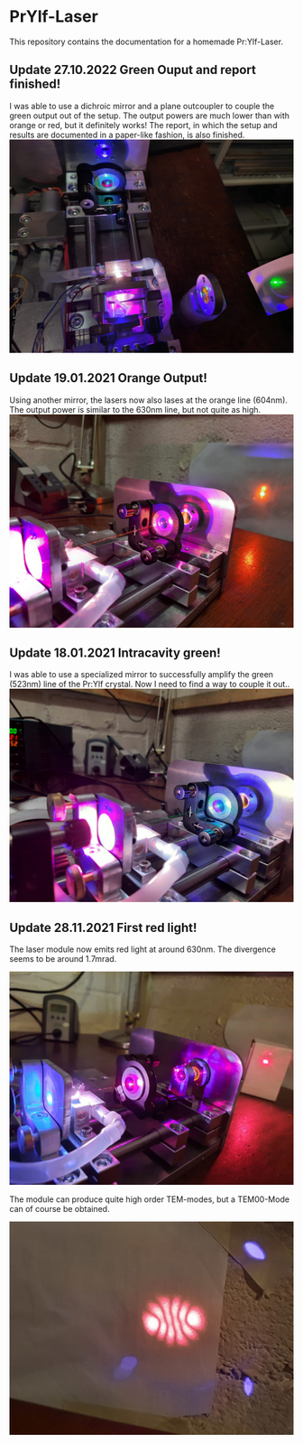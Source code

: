 # PrYlf-Laser
This repository contains the documentation for a homemade Pr:Ylf-Laser.
## Update 27.10.2022 Green Ouput and report finished!
I was able to use a dichroic mirror and a plane outcoupler to couple the green output out of the setup. The output powers are much lower than with orange or red, but it definitely works! The report, in which the setup and results are documented in a paper-like fashion, is also finished.
![523nm Laseraction](./Documentation/prylf523dichro2.jpeg?raw=true)

## Update 19.01.2021 Orange Output!
Using another mirror, the lasers now also lases at the orange line (604nm). The output power is similar to the 630nm line, but not quite as high. 
![604nm Laseraction](./Documentation/Intracavity604nm.jpeg?raw=true)

## Update 18.01.2021 Intracavity green!
I was able to use a specialized mirror to successfully amplify the green (523nm) line of the Pr:Ylf crystal. Now I need to find a way to couple it out..
![Intracavity green](./Documentation/PrYlf523_2.jpeg?raw=true)

## Update 28.11.2021 First red light!
The laser module now emits red light at around 630nm. The divergence seems to be around 1.7mrad. 

![Laser action](./Documentation/RedPrylf1.jpeg?raw=true)

The module can produce quite high order TEM-modes, but a TEM00-Mode can of course be obtained.

![High order TEM mode](./Documentation/Mode1.jpg?raw=true)

